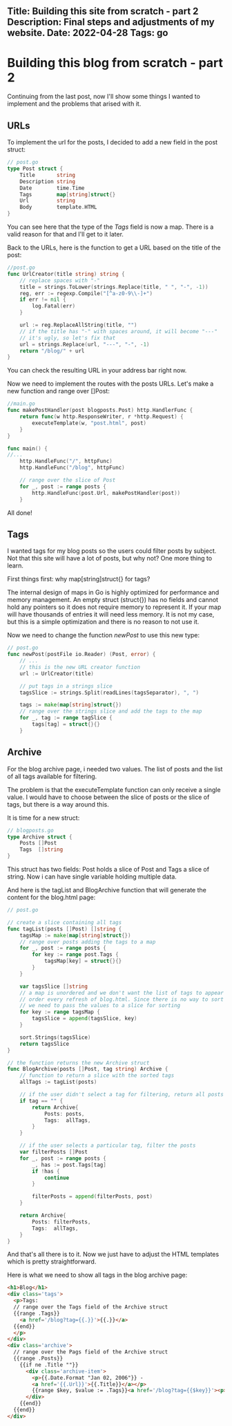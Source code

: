 Title: Building this site from scratch - part 2
Description: Final steps and adjustments of my website.
Date: 2022-04-28
Tags: go
---
# Building this blog from scratch - part 2

Continuing from the last post, now I'll show some things I wanted to implement and the problems that arised with it.

## URLs

To implement the url for the posts, I decided to add a new field in the post struct:

```go
// post.go
type Post struct {
	Title       string
	Description string
	Date        time.Time
	Tags        map[string]struct{}
	Url         string
	Body        template.HTML
}
```

You can see here that the type of the *Tags* field is now a map. There is a valid reason for that and I'll get to it later.

Back to the URLs, here is the function to get a URL based on the title of the post:

```go
//post.go
func UrlCreator(title string) string {
	// replace spaces with "-"
	title = strings.ToLower(strings.Replace(title, " ", "-", -1))
	reg, err := regexp.Compile("[^a-z0-9\\-]+")
	if err != nil {
		log.Fatal(err)
	}

	url := reg.ReplaceAllString(title, "")
	// if the title has "-" with spaces around, it will become "---"
	// it's ugly, so let's fix that
	url = strings.Replace(url, "---", "-", -1)
	return "/blog/" + url
}
```

You can check the resulting URL in your address bar right now.

Now we need to implement the routes with the posts URLs. Let's make a new function and range over []Post:

```go
//main.go
func makePostHandler(post blogposts.Post) http.HandlerFunc {
	return func(w http.ResponseWriter, r *http.Request) {
		executeTemplate(w, "post.html", post)
	}
}

func main() {
//...
	http.HandleFunc("/", httpFunc)
	http.HandleFunc("/blog", httpFunc)

	// range over the slice of Post
	for _, post := range posts {
		http.HandleFunc(post.Url, makePostHandler(post))
	}

```

All done!

## Tags

I wanted tags for my blog posts so the users could filter posts by subject. Not that this site will have a lot of posts, but why not? One more thing to learn.

First things first: why map[string]struct{} for tags?

The internal design of maps in Go is highly optimized for performance and memory management. An empty struct (struct{}) has no fields and cannot hold any pointers so it does not require memory to represent it. If your map will have thousands of entries it will need less memory. It is not my case, but this is a simple optimization and there is no reason to not use it.

Now we need to change the function *newPost* to use this new type:

```go
// post.go
func newPost(postFile io.Reader) (Post, error) {
	// ...
	// this is the new URL creator function
	url := UrlCreator(title)

	// put tags in a strings slice
	tagsSlice := strings.Split(readLines(tagsSeparator), ", ")

	tags := make(map[string]struct{})
	// range over the strings slice and add the tags to the map
	for _, tag := range tagSlice {
		tags[tag] = struct{}{}
	}
```

## Archive

For the blog archive page, i needed two values. The list of posts and the list of all tags available for filtering.

The problem is that the executeTemplate function can only receive a single value. I would have to choose between the slice of posts or the slice of tags, but there is a way around this.

It is time for a new struct:

```go
// blogposts.go
type Archive struct {
	Posts []Post
	Tags  []string
}
```

This struct has two fields: Post holds a slice of Post and Tags a slice of string. Now i can have single variable holding multiple data.

And here is the tagList and BlogArchive function that will generate the content for the blog.html page:

```go
// post.go

// create a slice containing all tags
func tagList(posts []Post) []string {
	tagsMap := make(map[string]struct{})
	// range over posts adding the tags to a map
	for _, post := range posts {
		for key := range post.Tags {
			tagsMap[key] = struct{}{}
		}
	}

	var tagsSlice []string
	// a map is unordered and we don't want the list of tags to appear in random
	// order every refresh of blog.html. Since there is no way to sort a map,
	// we need to pass the values to a slice for sorting
	for key := range tagsMap {
		tagsSlice = append(tagsSlice, key)
	}

	sort.Strings(tagsSlice)
	return tagsSlice
}

// the function returns the new Archive struct
func BlogArchive(posts []Post, tag string) Archive {
	// function to return a slice with the sorted tags
	allTags := tagList(posts)

	// if the user didn't select a tag for filtering, return all posts
	if tag == "" {
		return Archive{
			Posts: posts,
			Tags:  allTags,
		}
	}

	// if the user selects a particular tag, filter the posts
	var filterPosts []Post
	for _, post := range posts {
		_, has := post.Tags[tag]
		if !has {
			continue
		}

		filterPosts = append(filterPosts, post)
	}

	return Archive{
		Posts: filterPosts,
		Tags:  allTags,
	}
}
```

And that's all there is to it. Now we just have to adjust the HTML templates which is pretty straightforward.

Here is what we need to show all tags in the blog archive page:

```html
<h1>Blog</h1>
<div class='tags'>
  <p>Tags:
  // range over the Tags field of the Archive struct
  {{range .Tags}}
    <a href='/blog?tag={{.}}'>{{.}}</a>
  {{end}}
  </p>
</div>
<div class='archive'>
  // range over the Pags field of the Archive struct
  {{range .Posts}}
    {{if ne .Title ""}}
      <div class='archive-item'>
        <p>{{.Date.Format "Jan 02, 2006"}} -
        <a href='{{.Url}}'>{{.Title}}</a></p>
        {{range $key, $value := .Tags}}<a href='/blog?tag={{$key}}'><p>{{$key}}</p></a>&nbsp{{end}}
      </div>
    {{end}}
  {{end}}
</div>
```

